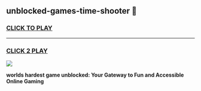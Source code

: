 
## unblocked-games-time-shooter 👋
<h3>
<a href="https://premium.freeplayer.one?title=unblocked-games-time-shooter&ref=14F">CLICK TO PLAY</a></h3>
<hr>

<h3>
<a href="https://premium.freeplayer.one?title=unblocked-games-time-shooter&ref=14F">CLICK 2 PLAY</a>
  
</h3>

<a href="https://premium.freeplayer.one?title=unblocked-games-time-shooter&ref=12F/"><img src="https://clearcache.store/games.png"></a>


**worlds hardest game unblocked: Your Gateway to Fun and Accessible Online Gaming**
